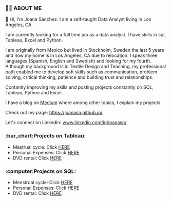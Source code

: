 <h3><strong>🙋‍♀️ ABOUT ME</strong></h3>

👋 Hi, I'm Joana Sánchez. I am a self-taught Data Analyst living in Los Angeles, CA.  

I am currently looking for a full time job as a data analyst. I have skills in sql, Tableau, Excel and Python. 

I am originally from Mexico but lived in Stockholm, Sweden the last 5 years and now my home is in Los Angeles, CA due to relocation.
I speak three languages (Spanish, English and Swedish) and looking for my fourth. Although my background is in Textile Design and Teaching, my professional path enabled me to develop soft skills such as communication, problem solving, critical thinking, patience and building trust and relationships. 

Contantly improving my skills and posting projects constantly on SQL, Tableau, Python and Excel.

I have a blog on <a href="https://medium.com/@joanasnchez">Medium</a> where among other topics, I explain my projects. 

Check out my page:
https://joanasn.github.io/

Let's connect on LinkedIn:
www.linkedin.com/in/joanasn/

<h3><strong>:bar_chart:Projects on Tableau:</strong></h3>

- Mestrual cycle: Click <a href="https://public.tableau.com/app/profile/joanasn/viz/Period_16741666173880/Dashboard2">HERE</a>
- Personal Expenses: Click <a href="https://public.tableau.com/app/profile/joanasn/viz/PersonalExpenses-Project/Conclussion">HERE</a>
- DVD rental: Click <a href="https://public.tableau.com/app/profile/joanasn/viz/DVDrentalProject/Project-Story">HERE</a>


<h3><strong>:computer:Projects on SQL:</strong></h3>

- Menstrual cycle: Click <a href="https://github.com/Joanasn/sql-Projects/blob/main/Period%20project%20sql.sql">HERE</a>
- Personal Expenses: Click <a href="https://github.com/Joanasn/PortfolioProject/blob/main/Queries.sql">HERE</a>
- DVD rental: Click <a href="https://github.com/Joanasn/sql-Projects/blob/main/Project-DVD%20rental-PostgreSQL.sql">HERE</a>





<!---
Joanasn/Joanasn is a ✨ special ✨ repository because its `README.md` (this file) appears on your GitHub profile.
You can click the Preview link to take a look at your changes.
--->
